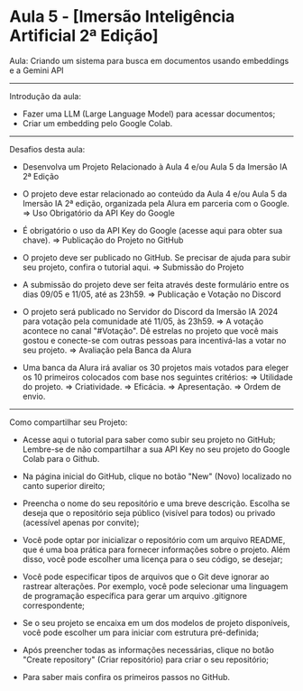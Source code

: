 # Aula 5 - [Imersão Inteligência Artificial 2ª Edição]
Aula: Criando um sistema para busca em documentos usando embeddings e a Gemini API

---

Introdução da aula:

- Fazer uma LLM (Large Language Model) para acessar documentos;
- Criar um embedding pelo Google Colab.
  
---

Desafios desta aula:

- Desenvolva um Projeto Relacionado à Aula 4 e/ou Aula 5 da Imersão IA 2ª Edição

- O projeto deve estar relacionado ao conteúdo da Aula 4 e/ou Aula 5 da Imersão IA 2ª edição, organizada pela Alura em parceria com o Google.
=> Uso Obrigatório da API Key do Google

- É obrigatório o uso da API Key do Google (acesse aqui para obter sua chave).
=> Publicação do Projeto no GitHub

- O projeto deve ser publicado no GitHub. Se precisar de ajuda para subir seu projeto, confira o tutorial aqui.
=> Submissão do Projeto

- A submissão do projeto deve ser feita através deste formulário entre os dias 09/05 e 11/05, até as 23h59.
=> Publicação e Votação no Discord

- O projeto será publicado no Servidor do Discord da Imersão IA 2024 para votação pela comunidade até 11/05, às 23h59.
=> A votação acontece no canal "#Votação". Dê estrelas no projeto que você mais gostou e conecte-se com outras pessoas para incentivá-las a votar no seu projeto.
=> Avaliação pela Banca da Alura

- Uma banca da Alura irá avaliar os 30 projetos mais votados para eleger os 10 primeiros colocados com base nos seguintes critérios:
=> Utilidade do projeto.
=> Criatividade.
=> Eficácia.
=> Apresentação.
=> Ordem de envio.

---

Como compartilhar seu Projeto:
- Acesse aqui o tutorial para saber como subir seu projeto no GitHub; Lembre-se de não compartilhar a sua API Key no seu projeto do Google Colab para o Github.

- Na página inicial do GitHub, clique no botão "New" (Novo) localizado no canto superior direito;

- Preencha o nome do seu repositório e uma breve descrição. Escolha se deseja que o repositório seja público (visível para todos) ou privado (acessível apenas por convite);

- Você pode optar por inicializar o repositório com um arquivo README, que é uma boa prática para fornecer informações sobre o projeto. Além disso, você pode escolher uma licença para o seu código, se desejar;

- Você pode especificar tipos de arquivos que o Git deve ignorar ao rastrear alterações. Por exemplo, você pode selecionar uma linguagem de programação específica para gerar um arquivo .gitignore correspondente;

- Se o seu projeto se encaixa em um dos modelos de projeto disponíveis, você pode escolher um para iniciar com estrutura pré-definida;

- Após preencher todas as informações necessárias, clique no botão "Create repository" (Criar repositório) para criar o seu repositório;

- Para saber mais confira os primeiros passos no GitHub.

